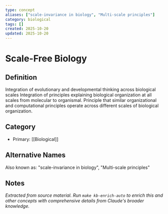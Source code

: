 ```yaml
---
type: concept
aliases: ["scale-invariance in biology", "Multi-scale principles"]
category: biological
tags: []
created: 2025-10-20
updated: 2025-10-20
---
```


# Scale-Free Biology

## Definition

Integration of evolutionary and developmental thinking across biological scales
Integration of principles explaining biological organization at all scales from molecular to organismal.
Principle that similar organizational and computational principles operate across different scales of biological organization.

## Category

- Primary: [[Biological]]

## Alternative Names

Also known as: "scale-invariance in biology", "Multi-scale principles"

## Notes

*Extracted from source material. Run `make kb-enrich-auto` to enrich this and other concepts with comprehensive details from Claude's broader knowledge.*
